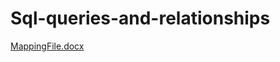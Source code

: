 # Sql-queries-and-relationships

[MappingFile.docx](https://github.com/MahmoudYazid/Sql-queries-and-relationships/files/15260553/Assignment.03.1.docx)
